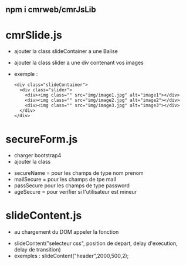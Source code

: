 ## npm i cmrweb/cmrJsLib
# cmrSlide.js 

  -  ajouter la class slideContainer a une Balise 
  -  ajouter la class slider a une div contenant vos images

  - exemple :
  
        <div class="slideContainer">
          <div class="slider">
            <div><img class="" src="img/image1.jpg" alt="image1"></div>
            <div><img class="" src="img/image2.jpg" alt="image2"></div>
            <div><img class="" src="img/image3.jpg" alt="image3"></div>
          </div>
        </div>

# secureForm.js

 -  charger bootstrap4
 -  ajouter la class
   * secureName = pour les champs de type nom prenom
   * mailSecure = pour les champs de tpe mail
   * passSecure pour les champs de type password
   * ageSecure = pour verifier si l'utilisateur est mineur

# slideContent.js


 -  au chargement du DOM appeler la fonction
  * slideContent("selecteur css", position de depart, delay d'execution, delay de transition)
  * exemples : slideContent("header",2000,500,2);
